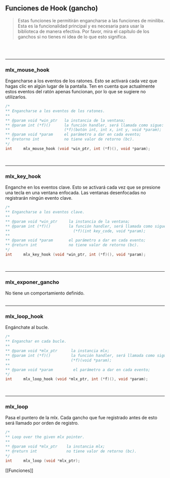 Funciones de Hook (gancho)
----------------------
> Estas funciones le permitirán engancharse a las funciones de minilibx. Esta es la funcionalidad principal y es necesaria para usar la biblioteca de manera efectiva. Por favor, mira el capítulo de los ganchos si no tienes ni idea de lo que esto significa.

<br><br>

___
### mlx_mouse_hook

Engancharse a los eventos de los ratones. Esto se activará cada vez que hagas clic en algún lugar de la pantalla. Ten en cuenta que actualmente estos eventos del ratón apenas funcionan, por lo que se sugiere no utilizarlos.

```c
/*
** Engancharse a los eventos de los ratones.
**
** @param void *win_ptr   la instancia de la ventana;
** @param int (*f)()      la función handler, será llamada como sigue:
**                        (*f)(botón int, int x, int y, void *param);
** @param void *param     el parámetro a dar en cada evento;
** @retorno int           no tiene valor de retorno (bc).
*/
int     mlx_mouse_hook (void *win_ptr, int (*f)(), void *param);
```
<br>

___
### mlx_key_hook

Enganche en los eventos clave. Esto se activará cada vez que se presione una tecla en una ventana enfocada. Las ventanas desenfocadas no registrarán ningún evento clave.

```c
/*
** Engancharse a los eventos clave.
**
** @param void *win_ptr     la instancia de la ventana;
** @param int (*f)()        la función handler, será llamada como sigue:
**                            (*f)(int key_code, void *param);
**
** @param void *param       el parámetro a dar en cada evento;
** @return int              no tiene valor de retorno (bc).
*/
int     mlx_key_hook (void *win_ptr, int (*f)(), void *param);
```
<br>

___
### mlx_exponer_gancho

No tiene un comportamiento definido.
<br><br>

___
### mlx_loop_hook

Engánchate al bucle.

```c
/*
** Enganchar en cada bucle.
**
** @param void *mlx_ptr      la instancia mlx;
** @param int (*f)()         la función handler, será llamada como sigue:
**                           (*f)(void *param);
**
** @param void *param         el parámetro a dar en cada evento;
*/
int     mlx_loop_hook (void *mlx_ptr, int (*f)(), void *param);
```
<br>

___
### mlx_loop

Pasa el puntero de la mlx. Cada gancho que fue registrado antes de esto será llamado por orden de registro.

```c
/*
** Loop over the given mlx pointer.
**
** @param void *mlx_ptr    la instancia mlx;
** @return int             no tiene valor de retorno (bc).
*/
int     mlx_loop (void *mlx_ptr);
```


[[Funciones]]